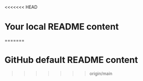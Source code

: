 <<<<<<< HEAD
# Your local README content
=======
# GitHub default README content
>>>>>>> origin/main
